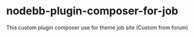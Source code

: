 # nodebb-plugin-composer-for-job
This custom plugin composer use for theme job site (Custom from forum)
